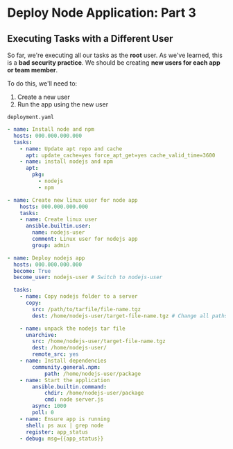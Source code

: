 # Deploy Node Application: Part 3

## Executing Tasks with a Different User

So far, we're executing all our tasks as the **root** user. As we've learned,
this is a **bad security practice**. We should be creating **new users for each
app or team member**.

To do this, we'll need to:

1. Create a new user
2. Run the app using the new user

`deployment.yaml`

```yaml
- name: Install node and npm
  hosts: 000.000.000.000
  tasks:
    - name: Update apt repo and cache
      apt: update_cache=yes force_apt_get=yes cache_valid_time=3600
    - name: install nodejs and npm
      apt:
        pkg:
          - nodejs
          - npm

- name: Create new linux user for node app
    hosts: 000.000.000.000
    tasks:
    - name: Create linux user
      ansible.builtin.user:
        name: nodejs-user
        comment: Linux user for nodejs app
        group: admin

- name: Deploy nodejs app
  hosts: 000.000.000.000
  become: True
  become_user: nodejs-user # Switch to nodejs-user

  tasks:
    - name: Copy nodejs folder to a server
      copy:
        src: /path/to/tarfile/file-name.tgz
        dest: /home/nodejs-user/target-file-name.tgz # Change all paths from /root to /home/nodejs-user

    - name: unpack the nodejs tar file
      unarchive:
        src: /home/nodejs-user/target-file-name.tgz
        dest: /home/nodejs-user/
        remote_src: yes
    - name: Install dependencies
        community.general.npm:
            path: /home/nodejs-user/package
    - name: Start the application
        ansible.builtin.command:
            chdir: /home/nodejs-user/package
            cmd: node server.js
        async: 1000
        poll: 0
    - name: Ensure app is running
      shell: ps aux | grep node
      register: app_status
    - debug: msg={{app_status}}
```
